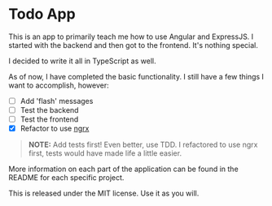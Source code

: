 # Todo App

This is an app to primarily teach me how to use Angular and ExpressJS. I started
with the backend and then got to the frontend. It's nothing special.

I decided to write it all in TypeScript as well.

As of now, I have completed the basic functionality. I still have a few things I
want to accomplish, however:

- [ ] Add 'flash' messages
- [ ] Test the backend
- [ ] Test the frontend
- [x] Refactor to use [ngrx][ngrx]

> **NOTE:** Add tests first! Even better, use TDD. I refactored to use ngrx
> first, tests would have made life a little easier.

[ngrx]: https://ngrx.io

More information on each part of the application can be found in the README for
each specific project.

This is released under the MIT license. Use it as you will.
